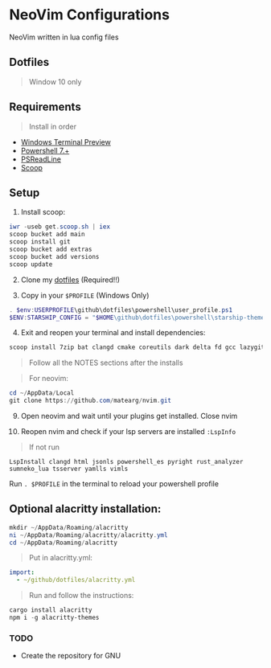 # NeoVim Configurations

NeoVim written in lua config files 

## Dotfiles

> Window 10 only

## Requirements

> Install in order

- [Windows Terminal Preview](https://github.com/microsoft/terminal)
- [Powershell 7.+](https://github.com/)
- [PSReadLine](https://github.com/PowerShell/PSReadLine)
- [Scoop](https://scoop.sh/)

## Setup

1. Install scoop:
```ps1
iwr -useb get.scoop.sh | iex
scoop bucket add main
scoop install git
scoop bucket add extras
scoop bucket add versions
scoop update
```

2. Clone my [dotfiles](https://github.com/matearg/dotfiles) (Required!!)

3. Copy in your `$PROFILE` (Windows Only)

```ps1
. $env:USERPROFILE\github\dotfiles\powershell\user_profile.ps1
$ENV:STARSHIP_CONFIG = "$HOME\github\dotfiles\powershell\starship-themes\mvp.toml"
```
4. Exit and reopen your terminal and install dependencies:

```ps1
scoop install 7zip bat clangd cmake coreutils dark delta fd gcc lazygit less lua luarocks make neovim-nightly ninja nodejs notepadplusplus oh-my-posh posh-git powertoys python ripgrep rust starship sudo taskbarx terminal-icons windows-terminal z zeal
```
> Follow all the NOTES sections after the installs

> For neovim:

```ps1
cd ~/AppData/Local
git clone https://github.com/matearg/nvim.git
```

9. Open neovim and wait until your plugins get installed. Close nvim

10. Reopen nvim and check if your lsp servers are installed `:LspInfo`
> If not run

```
LspInstall clangd html jsonls powershell_es pyright rust_analyzer sumneko_lua tsserver yamlls vimls
```

Run `. $PROFILE` in the terminal to reload your powershell profile

## Optional alacritty installation:

```ps1
mkdir ~/AppData/Roaming/alacritty
ni ~/AppData/Roaming/alacritty/alacritty.yml
cd ~/AppData/Roaming/alacritty
```

> Put in alacritty.yml:

```yml
import:
  - ~/github/dotfiles/alacritty.yml
```
> Run and follow the instructions:

```ps1
cargo install alacritty
npm i -g alacritty-themes
```

### TODO

- Create the repository for GNU
